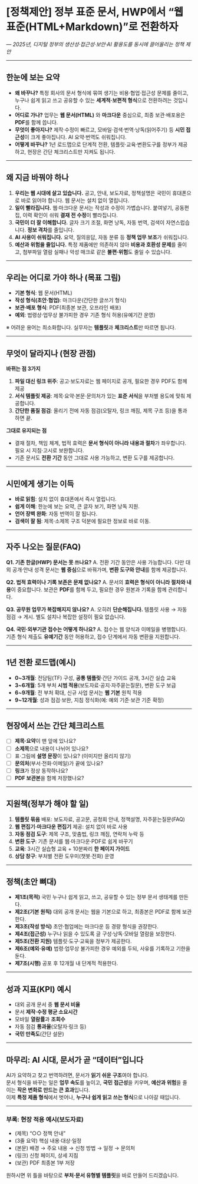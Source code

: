 # [정책제안] 정부 표준 문서, HWP에서 “웹 표준(HTML+Markdown)”로 전환하자

*— 2025년, 디지털 정부의 생산성·접근성·보안·AI 활용도를 동시에 끌어올리는 정책 제안*

---

## 한눈에 보는 요약

* **왜 바꾸나?** 특정 회사의 문서 형식에 묶여 생기는 비용·협업·접근성 문제를 줄이고, 누구나 쉽게 읽고 쓰고 공유할 수 있는 **세계적·보편적 형식**으로 전환하려는 것입니다.
* **어디로 가나?** 업무는 **웹 문서(HTML)** 와 **마크다운** 중심으로, 최종 보관·배포용은 **PDF**를 함께 씁니다.
* **무엇이 좋아지나?** 제작·수정이 빠르고, 모바일·검색·번역·낭독(읽어주기) 등 **시민 접근성**이 크게 좋아집니다. AI 요약·번역도 쉬워집니다.
* **어떻게 바꾸나?** 1년 로드맵으로 단계적 전환, 템플릿·교육·변환도구를 정부가 제공하고, 현장은 간단 체크리스트만 지켜도 됩니다.

---

## 왜 지금 바꿔야 하나

1. **우리는 웹 시대에 살고 있습니다.** 공고, 안내, 보도자료, 정책설명은 국민이 휴대폰으로 바로 읽어야 합니다. 웹 문서는 설치 없이 열립니다.
2. **일이 빨라집니다.** 웹·마크다운 문서는 작성과 수정이 가볍습니다. 붙여넣기, 공동편집, 이력 확인이 쉬워 **결재 전 수정**이 빨라집니다.
3. **국민이 더 잘 이해합니다.** 글자 크기 조절, 화면 낭독, 자동 번역, 검색이 자연스럽습니다. **정보 격차**를 줄입니다.
4. **AI 사용이 쉬워집니다.** 요약, 질의응답, 자동 분류 등 **정책 업무 보조**가 쉬워집니다.
5. **예산과 위험을 줄입니다.** 특정 제품에만 의존하지 않아 **비용과 호환성 문제**를 줄이고, 첨부파일 열람 실패나 악성 매크로 같은 **불편·위험**도 줄일 수 있습니다.

---

## 우리는 어디로 가야 하나 (목표 그림)

* **기본 형식**: 웹 문서(HTML)
* **작성 형식(초안·협업)**: 마크다운(간단한 글쓰기 형식)
* **보관·배포 형식**: PDF(최종본 보관, 오프라인 배포)
* **예외**: 법령상·업무상 불가피한 경우 기존 형식 허용(유예기간 운영)

※ 어려운 용어는 최소화합니다. 실무자는 **템플릿**과 **체크리스트**만 따르면 됩니다.

---

## 무엇이 달라지나 (현장 관점)

**바뀌는 점 3가지**

1. **파일 대신 링크 위주**: 공고·보도자료는 웹 페이지로 공개, 필요한 경우 PDF도 함께 제공
2. **서식 템플릿 제공**: 제목·요약·본문·문의처가 있는 **표준 서식**을 부처별 용도에 맞춰 제공합니다.
3. **간단한 품질 점검**: 올리기 전에 자동 점검(오탈자, 링크 깨짐, 제목 구조 등)을 통과하면 끝.

**그대로 유지되는 점**

* 결재 절차, 책임 체계, 법적 효력은 **문서 형식이 아니라 내용과 절차**가 좌우합니다. 필요 시 지침·고시로 보완합니다.
* 기존 문서도 **전환 기간** 동안 그대로 사용 가능하고, 변환 도구를 제공합니다.

---

## 시민에게 생기는 이득

* **바로 읽힘**: 설치 없이 휴대폰에서 즉시 열립니다.
* **쉽게 이해**: 한눈에 보는 요약, 큰 글자 보기, 화면 낭독 지원.
* **언어 장벽 완화**: 자동 번역이 잘 됩니다.
* **검색이 잘 됨**: 제목·소제목 구조 덕분에 필요한 정보로 바로 이동.

---

## 자주 나오는 질문(FAQ)

**Q1. 기존 한글(HWP) 문서는 못 쓰나요?**
A. 전환 기간 동안은 사용 가능합니다. 다만 대외 공개·안내 성격 문서는 **웹 중심**으로 바꿔가며, **변환 도구와 안내**를 함께 제공합니다.

**Q2. 법적 효력이나 기록 보존은 문제 없나요?**
A. 문서의 **효력은 형식이 아니라 절차와 내용**이 중요합니다. 보관은 **PDF**를 함께 두고, 필요한 경우 원본과 기록을 함께 관리합니다.

**Q3. 공무원 업무가 복잡해지지 않나요?**
A. 오히려 **단순해집니다.** 템플릿 사용 → 자동 점검 → 게시. 별도 설치나 복잡한 설정이 필요 없습니다.

**Q4. 국민·외부기관 접수는 어떻게 하나요?**
A. 접수는 웹 양식과 이메일을 병행합니다. 기존 형식 제출도 **유예기간** 동안 허용하고, 접수 단계에서 자동 변환을 지원합니다.

---

## 1년 전환 로드맵(예시)

* **0\~3개월**: 전담팀(TF) 구성, **공통 템플릿**·간단 가이드 공개, 3시간 실습 교육
* **3\~6개월**: 5개 부처 **시범 적용**(보도자료·공지·자주묻는질문), 변환 도구 보급
* **6\~9개월**: 전 부처 확대, 신규 사업 문서는 **웹 기본** 원칙 적용
* **9\~12개월**: 성과 점검·보완, 지침 정식화(예: 예외 기준·보관 기준 확정)

---

## 현장에서 쓰는 간단 체크리스트

* [ ] **제목·요약**이 맨 앞에 있나요?
* [ ] **소제목**으로 내용이 나뉘어 있나요?
* [ ] 표·그림에 **설명 문장**이 있나요? (이미지만 올리지 않기)
* [ ] **문의처**(부서·전화·이메일)가 끝에 있나요?
* [ ] **링크**가 정상 동작하나요?
* [ ] **PDF 보관본**을 함께 저장했나요?

---

## 지원책(정부가 해야 할 일)

1. **템플릿 묶음** 배포: 보도자료, 공고문, 공청회 안내, 정책설명, 자주묻는질문(FAQ)
2. **웹 편집기·마크다운 편집기** 제공: 설치 없이 바로 사용
3. **자동 점검 도구**: 제목 구조, 맞춤법, 링크 깨짐, 연락처 누락 등
4. **변환 도구**: 기존 문서를 웹·마크다운·PDF로 쉽게 바꾸기
5. **교육**: 3시간 실습형 교육 + 10분짜리 **한 페이지 가이드**
6. **상담 창구**: 부처별 전환 도우미(챗봇·전화) 운영

---

## 정책(초안 뼈대)

* **제1조(목적)** 국민 누구나 쉽게 읽고, 쓰고, 공유할 수 있는 정부 문서 생태계를 만든다.
* **제2조(기본 원칙)** 대외 공개 문서는 웹을 기본으로 하고, 최종본은 PDF로 함께 보관한다.
* **제3조(작성 방식)** 초안·협업에는 마크다운 등 경량 형식을 권장한다.
* **제4조(접근성)** 누구나 읽을 수 있도록 글 구성·낭독·모바일 열람을 보장한다.
* **제5조(전환 지원)** 템플릿·도구·교육을 정부가 제공한다.
* **제6조(예외·유예)** 법령·업무상 불가피한 경우 예외를 두되, 사유를 기록하고 기한을 둔다.
* **제7조(시행)** 공포 후 12개월 내 단계적 적용한다.

---

## 성과 지표(KPI) 예시

* 대외 공개 문서 중 **웹 문서 비율**
* 문서 **제작·수정 평균 소요시간**
* 모바일 **열람률**과 **조회수**
* 자동 점검 **통과율**(오탈자·링크 등)
* **국민 만족도**(간단 설문)

---

## 마무리: AI 시대, 문서가 곧 “데이터”입니다

AI가 요약하고 찾고 번역하려면, 문서가 **읽기 쉬운 구조**여야 합니다.  
문서 형식을 바꾸는 일은 **업무 속도**를 높이고, **국민 접근성**을 키우며, **예산과 위험**을 줄이는 **작은 변화로 만드는 큰 효과**입니다.  
이제 **특정 제품 형식**에서 벗어나, **누구나 쉽게 읽고 쓰는 형식**으로 나아갈 때입니다.

---

### 부록: 현장 적용 예시(보도자료)

* (제목) “○○ 정책 안내”
* (3줄 요약) 핵심 내용·대상·일정
* (본문) 배경 → 주요 내용 → 신청 방법 → 일정 → 문의처
* (링크) 신청 페이지, 상세 지침
* (보관) PDF 최종본 1부 저장

원하시면 위 틀을 바탕으로 **부처·문서 유형별 템플릿**을 바로 만들어 드리겠습니다.
